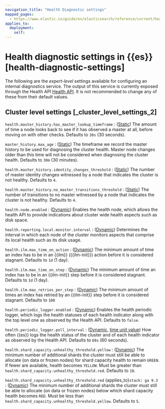 ```yaml
---
navigation_title: "Health Diagnostic settings"
mapped_pages:
  - https://www.elastic.co/guide/en/elasticsearch/reference/current/health-diagnostic-settings.html
applies_to:
  deployment:
    self:
---
```


# Health diagnostic settings in {{es}} [health-diagnostic-settings]


The following are the *expert-level* settings available for configuring an internal diagnostics service. The output of this service is currently exposed through the Health API [Health API](https://www.elastic.co/docs/api/doc/elasticsearch/operation/operation-health-report). It is not recommended to change any of these from their default values.

## Cluster level settings [_cluster_level_settings_2]

`health.master_history.has_master_lookup_timeframe`
:   ([Static](docs-content://deploy-manage/stack-settings.md#static-cluster-setting)) The amount of time a node looks back to see if it has observed a master at all, before moving on with other checks. Defaults to `30s` (30 seconds).

`master_history.max_age`
:   ([Static](docs-content://deploy-manage/stack-settings.md#static-cluster-setting)) The timeframe we record the master history to be used for diagnosing the cluster health. Master node changes older than this time will not be considered when diagnosing the cluster health. Defaults to `30m` (30 minutes).

`health.master_history.identity_changes_threshold`
:   ([Static](docs-content://deploy-manage/stack-settings.md#static-cluster-setting)) The number of master identity changes witnessed by a node that indicates the cluster is not healthy. Defaults to `4`.

`health.master_history.no_master_transitions_threshold`
:   ([Static](docs-content://deploy-manage/stack-settings.md#static-cluster-setting)) The number of transitions to no master witnessed by a node that indicates the cluster is not healthy. Defaults to `4`.

`health.node.enabled`
:   ([Dynamic](docs-content://deploy-manage/stack-settings.md#dynamic-cluster-setting)) Enables the health node, which allows the health API to provide indications about cluster wide health aspects such as disk space.

`health.reporting.local.monitor.interval`
:   ([Dynamic](docs-content://deploy-manage/stack-settings.md#dynamic-cluster-setting)) Determines the interval in which each node of the cluster monitors aspects that comprise its local health such as its disk usage.

`health.ilm.max_time_on_action`
:   ([Dynamic](docs-content://deploy-manage/stack-settings.md#dynamic-cluster-setting)) The minimum amount of time an index has to be in an {{ilm}} ({{ilm-init}}) action before it is considered stagnant. Defaults to `1d` (1 day).

`health.ilm.max_time_on_step`
:   ([Dynamic](docs-content://deploy-manage/stack-settings.md#dynamic-cluster-setting)) The minimum amount of time an index has to be in an {{ilm-init}} step before it is considered stagnant. Defaults to `1d` (1 day).

`health.ilm.max_retries_per_step`
:   ([Dynamic](docs-content://deploy-manage/stack-settings.md#dynamic-cluster-setting)) The minimum amount of times an index has retried by an {{ilm-init}} step before it is considered stagnant. Defaults to `100`

`health.periodic_logger.enabled`
:   ([Dynamic](docs-content://deploy-manage/stack-settings.md#dynamic-cluster-setting)) Enables the health periodic logger, which logs the health statuses of each health indicator along with the top level one as observed by the Health API. Defaults to `false`.

`health.periodic_logger.poll_interval`
:   ([Dynamic](docs-content://deploy-manage/stack-settings.md#dynamic-cluster-setting), [time unit value](/reference/elasticsearch/rest-apis/api-conventions.md#time-units)) How often {{es}} logs the health status of the cluster and of each health indicator as observed by the Health API. Defaults to `60s` (60 seconds).

`health.shard_capacity.unhealthy_threshold.yellow`
:   ([Dynamic](docs-content://deploy-manage/stack-settings.md#dynamic-cluster-setting)) The minimum number of additional shards the cluster must still be able to allocate (on data or frozen nodes) for shard capacity health to remain `GREEN`. If fewer are available, health becomes `YELLOW`. Must be greater than `health.shard_capacity.unhealthy_threshold.red`. Defaults to `10`.

`health.shard_capacity.unhealthy_threshold.red` {applies_to}`stack: ga 9.3`
:   ([Dynamic](docs-content://deploy-manage/stack-settings.md#dynamic-cluster-setting)) The minimum number of additional shards the cluster must still be able to allocate (on data or frozen nodes) below which shard capacity health becomes `RED`. Must be less than `health.shard_capacity.unhealthy_threshold.yellow`. Defaults to `5`.
